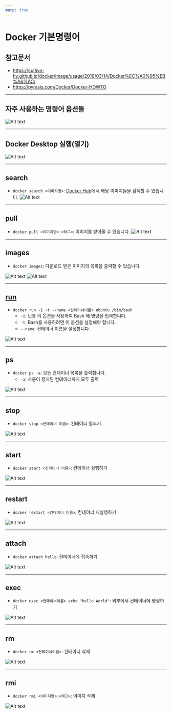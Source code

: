 ```yaml
---
marp: true
---
```

# Docker 기본명령어 
## 참고문서 
- https://cultivo-hy.github.io/docker/image/usage/2019/03/14/Docker%EC%A0%95%EB%A6%AC/
- https://pyrasis.com/Docker/Docker-HOWTO

---
## 자주 사용하는 명령어 옵션들 
![Alt text](./img/basic/image11.png)

---
## Docker Desktop 실행(열기) 
![Alt text](./img/basic/image-1.png)

---
## search
- `docker search <이미지명>`: [Docker Hub](https://hub.docker.com/)에서 해당 이미지들을 검색할 수 있습니다.
![Alt text](./img/basic/image-2.png)

---
## pull
- `docker pull <이미지명>:<태그>`: 이미지를 받아올 수 있습니다.
![Alt text](./img/basic/image-4.png)

---
## images
- `docker images`: 다운로드 받은 이미지의 목록을 출력할 수 있습니다.

![Alt text](./img/basic/image-5.png)
![Alt text](./img/basic/image-11.png)

---
## [run](https://wooono.tistory.com/348)
- `docker run -i -t --name <컨테이너이름> ubuntu /bin/bash`
  - `-i`: 보통 이 옵션을 사용하여 Bash 에 명령을 입력합니다.
  - `-t`: Bash를 사용하려면 이 옵션을 설정해야 합니다.
  - `--name`: 컨테이너 이름을 설정합니다.

![Alt text](./img/basic/image-13.png)

---
## ps
- `docker ps -a`: 모든 컨테이너 목록을 출력합니다.
  -  `-a`: 사용이 정지된 컨테이너까지 모두 출력 

![Alt text](./img/basic/image-8.png)

---
## stop
- `docker stop <컨테이너 이름>`: 컨테이너 멈추기 

![Alt text](./img/basic/image-12.png)

---
## start
- `docker start <컨테이너 이름>`: 컨테이너 실행하기 

![Alt text](./img/basic/image-14.png)

---
## restart
- `docker restart <컨테이너 이름>`: 컨테이너 재실행하기 

![Alt text](./img/basic/image-16.png)


---
## attach
- `docker attach hello`: 컨테이너에 접속하기 

![Alt text](./img/basic/image-20.png)

---
## exec 
- `docker exec <컨테이너이름> echo "hello World"`: 외부에서 컨테이너에 명령하기 

![Alt text](./img/basic/image-17.png)

---
## rm
- `docker rm <컨테이너이름>`: 컨테이너 삭제  

![Alt text](./img/basic/image-18.png)

---
## rmi
- `docker rmi <이미지명>:<태그>`: 이미지 삭제 

![Alt text](./img/basic/image-19.png)



